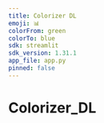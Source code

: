 ```yaml
---
title: Colorizer DL
emoji: 📊
colorFrom: green
colorTo: blue
sdk: streamlit
sdk_version: 1.31.1
app_file: app.py
pinned: false
---
```


# Colorizer_DL
 

